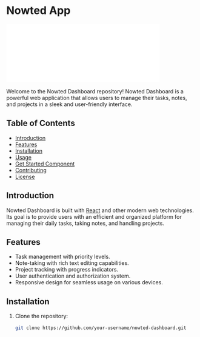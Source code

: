 # Nowted App

![Nowted Logo](/src//assets/logo.png)

Welcome to the Nowted Dashboard repository! Nowted Dashboard is a powerful web application that allows users to manage their tasks, notes, and projects in a sleek and user-friendly interface.

## Table of Contents

- [Introduction](#introduction)
- [Features](#features)
- [Installation](#installation)
- [Usage](#usage)
- [Get Started Component](#get-started-component)
- [Contributing](#contributing)
- [License](#license)

## Introduction

Nowted Dashboard is built with [React](https://reactjs.org/) and other modern web technologies. Its goal is to provide users with an efficient and organized platform for managing their daily tasks, taking notes, and handling projects.

## Features

- Task management with priority levels.
- Note-taking with rich text editing capabilities.
- Project tracking with progress indicators.
- User authentication and authorization system.
- Responsive design for seamless usage on various devices.

## Installation

1. Clone the repository:

   ```bash
   git clone https://github.com/your-username/nowted-dashboard.git
   ```
